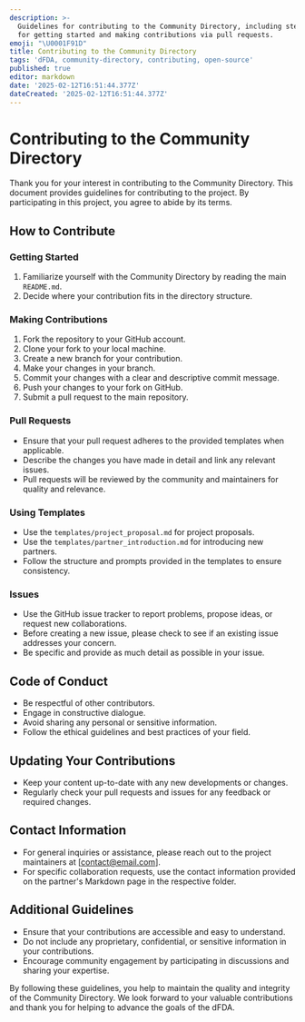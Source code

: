 ```yaml
---
description: >-
  Guidelines for contributing to the Community Directory, including steps
  for getting started and making contributions via pull requests.
emoji: "\U0001F91D"
title: Contributing to the Community Directory
tags: 'dFDA, community-directory, contributing, open-source'
published: true
editor: markdown
date: '2025-02-12T16:51:44.377Z'
dateCreated: '2025-02-12T16:51:44.377Z'
---
```

# Contributing to the Community Directory

Thank you for your interest in contributing to the Community Directory. This document provides guidelines for contributing to the project. By participating in this project, you agree to abide by its terms.

## How to Contribute

### Getting Started
1. Familiarize yourself with the Community Directory by reading the main `README.md`.
2. Decide where your contribution fits in the directory structure.

### Making Contributions
1. Fork the repository to your GitHub account.
2. Clone your fork to your local machine.
3. Create a new branch for your contribution.
4. Make your changes in your branch.
5. Commit your changes with a clear and descriptive commit message.
6. Push your changes to your fork on GitHub.
7. Submit a pull request to the main repository.

### Pull Requests
- Ensure that your pull request adheres to the provided templates when applicable.
- Describe the changes you have made in detail and link any relevant issues.
- Pull requests will be reviewed by the community and maintainers for quality and relevance.

### Using Templates
- Use the `templates/project_proposal.md` for project proposals.
- Use the `templates/partner_introduction.md` for introducing new partners.
- Follow the structure and prompts provided in the templates to ensure consistency.

### Issues
- Use the GitHub issue tracker to report problems, propose ideas, or request new collaborations.
- Before creating a new issue, please check to see if an existing issue addresses your concern.
- Be specific and provide as much detail as possible in your issue.

## Code of Conduct
- Be respectful of other contributors.
- Engage in constructive dialogue.
- Avoid sharing any personal or sensitive information.
- Follow the ethical guidelines and best practices of your field.

## Updating Your Contributions
- Keep your content up-to-date with any new developments or changes.
- Regularly check your pull requests and issues for any feedback or required changes.

## Contact Information
- For general inquiries or assistance, please reach out to the project maintainers at [contact@email.com].
- For specific collaboration requests, use the contact information provided on the partner's Markdown page in the respective folder.

## Additional Guidelines
- Ensure that your contributions are accessible and easy to understand.
- Do not include any proprietary, confidential, or sensitive information in your contributions.
- Encourage community engagement by participating in discussions and sharing your expertise.

By following these guidelines, you help to maintain the quality and integrity of the Community Directory. We look forward to your valuable contributions and thank you for helping to advance the goals of the dFDA.

